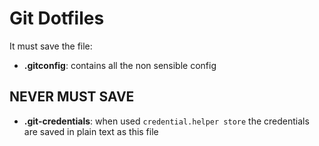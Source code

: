 # Git Dotfiles
It must save the file:
* **.gitconfig**: contains all the non sensible config

## NEVER MUST SAVE
* **.git-credentials**: when used `credential.helper store` the credentials are saved in plain text as this file